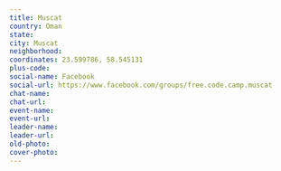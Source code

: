 ```yaml
---
title: Muscat
country: Oman
state: 
city: Muscat
neighborhood: 
coordinates: 23.599786, 58.545131
plus-code:
social-name: Facebook
social-url: https://www.facebook.com/groups/free.code.camp.muscat
chat-name:
chat-url:
event-name:
event-url:
leader-name:
leader-url:
old-photo: 
cover-photo:
---
```

